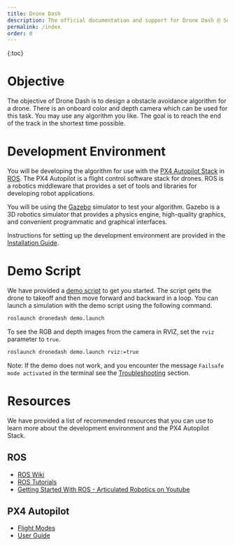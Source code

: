 ```yaml
---
title: Drone Dash
description: The official documentation and support for Drone Dash @ Summer of Innovation 2023, IIT Dharwad.
permalink: /index
order: 0
---
```


{:toc}

# Objective
The objective of Drone Dash is to design a obstacle avoidance algorithm for a drone. There is an onboard color and depth camera which can be used for this task. You may use any algorithm you like. The goal is to reach the end of the track in the shortest time possible.

# Development Environment
You will be developing the algorithm for use with the [PX4 Autopilot Stack](https://px4.io/) in [ROS](https://www.ros.org/). The PX4 Autopilot is a flight control software stack for drones. ROS is a robotics middleware that provides a set of tools and libraries for developing robot applications.

You will be using the [Gazebo](https://classic.gazebosim.org/) simulator to test your algorithm. Gazebo is a 3D robotics simulator that provides a physics engine, high-quality graphics, and convenient programmatic and graphical interfaces.

Instructions for setting up the development environment are provided in the [Installation Guide](./docs/Installation.md).

# Demo Script
We have provided a [demo script](./scripts/demo_node.py) to get you started. The script gets the drone to takeoff and then move forward and backward in a loop. You can launch a simulation with the demo script using the following command.
```bash
roslaunch dronedash demo.launch
```

To see the RGB and depth images from the camera in RVIZ, set the `rviz` parameter to `true`.
```bash
roslaunch dronedash demo.launch rviz:=true
```

Note: If the demo does not work, and you encounter the message `Failsafe mode activated` in the terminal see the [Troubleshooting](#failsafe-mode-activated) section.

# Resources
We have provided a list of recommended resources that you can use to learn more about the development environment and the PX4 Autopilot Stack.

## ROS
* [ROS Wiki](https://wiki.ros.org/)
* [ROS Tutorials](https://wiki.ros.org/ROS/Tutorials)
* [Getting Started With ROS - Articulated Robotics on Youtube](https://youtube.com/playlist?list=PLunhqkrRNRhYYCaSTVP-qJnyUPkTxJnBt)

## PX4 Autopilot
* [Flight Modes](https://docs.px4.io/v1.13/en/flight_modes/#multicopter)
* [User Guide](https://docs.px4.io/v1.13/en/ros/ros1.html)
